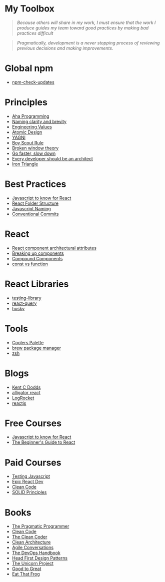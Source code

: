 My Toolbox
===

> <em>Because others will share in my work, I must ensure that the work I produce guides my team toward good practices by
making bad practices difficult</em>

> <em>Pragmatically, development is a never stopping process of reviewing previous decisions and making improvements.</em>

# Global npm
- [npm-check-updates](https://www.npmjs.com/package/npm-check-updates)

# Principles
- [Aha Programming](https://kentcdodds.com/blog/aha-programming)
- [Naming clarity and brevity](https://signalvnoise.com/posts/3250-clarity-over-brevity-in-variable-and-method-names)
- [Engineering Values](https://laptrinhx.com/engineering-values-765015182/)
- [Atomic Design](https://bradfrost.com/blog/post/atomic-web-design/)
- [YAGNI](https://deviq.com/principles/yagni)
- [Boy Scout Rule](https://biratkirat.medium.com/step-8-the-boy-scout-rule-robert-c-martin-uncle-bob-9ac839778385)
- [Broken window theory](https://blog.codinghorror.com/the-broken-window-theory/)
- [Go faster, slow down](https://www.infoq.com/articles/slow-down-go-faster/)
- [Every developer should be an architect](https://dzone.com/articles/the-architect-title-over-specialization)
- [Iron Triangle](https://www.visual-paradigm.com/project-management/what-is-iron-triangle-of-projects/)
# Best Practices
- [Javascript to know for React](https://kentcdodds.com/blog/javascript-to-know-for-react)
- [React Folder Structure](https://www.robinwieruch.de/react-folder-structure)
- [Javascript Naming](https://www.robinwieruch.de/javascript-naming-conventions)
- [Conventional Commits](https://www.conventionalcommits.org/en/v1.0.0-beta.2/)

# React
- [React component architectural attributes](https://dmitripavlutin.com/7-architectural-attributes-of-a-reliable-react-component/)
- [Breaking up components](https://kentcdodds.com/blog/when-to-break-up-a-component-into-multiple-components)
- [Compound Components](https://kentcdodds.com/blog/compound-components-with-react-hooks)
- [const vs function](https://dev.to/ugglr/react-functional-components-const-vs-function-2kj9)

# React Libraries
- [testing-library](https://testing-library.com/docs/)
- [react-query](https://react-query.tanstack.com/)
- [husky](https://typicode.github.io/husky/#/)

# Tools
- [Coolers Palette](https://coolors.co/e4572e-29335c-f3a712-a8c686-669bbc)
- [brew package manager](https://brew.sh/)
- [zsh](https://ohmyz.sh/)

# Blogs
- [Kent C Dodds](https://kentcdodds.com/blog/)
- [alligator react](https://alligator.io/react)
- [LogRocket](https://blog.logrocket.com/tag/react/)
- [reactjs](https://reactjs.org/blog/all.html/)

# Free Courses
- [Javascript to know for React](https://kentcdodds.com/blog/javascript-to-know-for-react)
- [The Beginner's Guide to React](https://egghead.io/courses/the-beginner-s-guide-to-react)

# Paid Courses
- [Testing Javascript](https://testingjavascript.com/)
- [Epic React Dev](https://epicreact.dev/)
- [Clean Code](https://cleancoders.com/series/clean-code)
- [SOLID Principles](https://cleancoders.com/series/clean-code)

# Books
- [The Pragmatic Programmer](https://www.amazon.com/Pragmatic-Programmer-Anniversary-Journey-Mastery/dp/B0833FBNHV/ref=sr_1_1?crid=1C6AKTPHDL6N5&dchild=1&keywords=pragmatic+programmer&qid=1625860217&sprefix=pragmati%2Caps%2C305&sr=8-1)
- [Clean Code](https://www.amazon.com/Clean-Code-Handbook-Software-Craftsmanship/dp/0132350882/ref=sr_1_1?dchild=1&keywords=clean+code&qid=1625860079&sr=8-1)
- [The Clean Coder](https://www.amazon.com/Clean-Coder-Conduct-Professional-Programmers/dp/0137081073/ref=sr_1_2?dchild=1&keywords=clean+coder&qid=1625860133&sr=8-2)
- [Clean Architecture](https://www.amazon.com/Clean-Architecture-Craftsmans-Software-Structure/dp/0134494164/ref=sr_1_1?dchild=1&keywords=clean+architecture&qid=1625860183&sr=8-1)
- [Agile Conversations](https://www.amazon.com/gp/product/B07YZP8LC9/ref=ppx_yo_dt_b_search_asin_title?ie=UTF8&psc=1)
- [The DevOps Handbook](https://www.amazon.com/gp/product/B01M9ASFQ3/ref=ppx_yo_dt_b_search_asin_title?ie=UTF8&psc=1)
- [Head First Design Patterns](https://www.amazon.com/gp/product/0596007124/ref=ppx_yo_dt_b_search_asin_title?ie=UTF8&psc=1)
- [The Unicorn Project](https://www.amazon.com/gp/product/B07QT9QR41/ref=ppx_yo_dt_b_search_asin_title?ie=UTF8&psc=1)
- [Good to Great](https://www.amazon.com/gp/product/0066620996/ref=ppx_yo_dt_b_search_asin_title?ie=UTF8&psc=1)
- [Eat That Frog](https://www.amazon.com/gp/product/B001AFF25W/ref=ppx_yo_dt_b_search_asin_title?ie=UTF8&psc=1)
